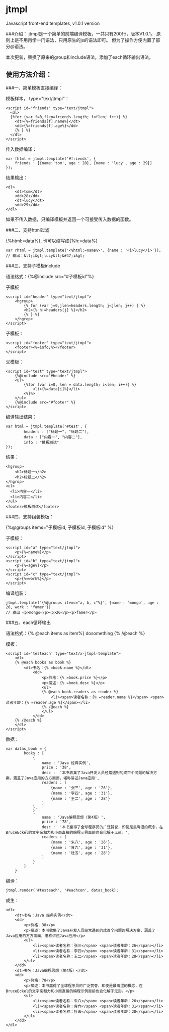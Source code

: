 jtmpl
=====

Javascript front-end templates, v1.0.1 version

###介绍：
jtmpl是一个简单的前端编译模板，一共只有200行，版本V1.0.1。
原则上是不用再学一门语法，只用原生的js的语法即可。
但为了操作方便内置了部分@语法。

本次更新，替换了原来的group和include语法，添加了each循环输出语法。

使用方法介绍：
----

###一、简单模板直接编译：

模板样本， type="text/jtmpl"：

    <script id="friends" type="text/jtmpl">
      <dl>
      {%for (var f=0,flen=friends.length; f<flen; f++){ %}
        <dt>{%=friends[f].name%}</dt>
        <dd>{%=friends[f].age%}</dd>
        {% } %}
      </dl>
    </script>

传入数据编译：

    var fhtml = jtmpl.template('#friends', {
        friends : [{name:'tom', age : 28}, {name : 'lucy', age : 29}]	
    });

结果输出：

    <dl>
        <dt>tom</dt>
        <dd>28</dd>
        <dt>lucy</dt>
        <dd>29</dd>
    </dl>
    
如果不传入数据，只编译模板并返回一个可接受传入数据的函数。

###二、支持html过滤

{%html:=data%}, 也可以缩写成{%h:=data%}

    var rhtml = jtmpl.template('<%html:=name%>', {name : '<i>lucy</i>'});
    // 输出：&lt;i&gt;lucy&lt;&#47;i&gt;


###三、支持子模板include

语法格式：{%@include src="#子模板id"%}

子模板
    
    <script id="header" type="text/jtmpl">
        <hgroup>
            {% for (var j=0,jlen=headers.length; j<jlen; j++) { %}
            <h2>{% h:=headers[j] %}</h2>
            {% } %}
        </hgrop>
    </script>

子模板：

    <script id="footer" type="text/jtmpl">
        <footer><%=info;%></footer>
    </script>
    
父模板：

    <script id="test" type="text/jtmpl">
        {%@include src="#header" %}
    	<ul>
            {%for (var i=0, len = data.length; i<len; i++){ %}
                <li>{%=data[i]%}</li>
            <%}%>
        </ul>
        {%@include src="#footer" %}
    </script>
    
编译输出结果：

    var html = jtmpl.template('#test', {
            headers : ["标题一", "标题二"],
            data : ["内容一", "内容二"],
            info : "模板测试"
    });
    
结果：

    <hgroup>
        <h2>标题一</h2>
        <h2>标题二</h2>
    </hgrop>
    <ul>
      <li>内容一</li>
      <li>内容二</li>
    </ul>
    <footer>模板测试</footer>
    
###四、支持组装模板：

{%@groups items="子模板id, 子模板id, 子模板id" %}  

子模板：

    <script id="a" type="text/jtmpl">
        <p>{%=name%}</p>
    </script>
    <script id="b" type="text/jtmpl">
        <p>{%=age%}</p>
    </script>
    <script id="c" type="text/jtmpl">
        <p>{%=work%}</p>
    </script>
    
编译组装：

    jtmpl.template('{%@groups items="a, b, c"%}', {name : 'mongo', age : 26, work : 'famer'})
    // 输出 <p>mongo</p><p>26</p><p>famer</p>

###五、each循环输出

语法格式：{% @each items as item%} dosomething {% /@each %}

模板：

	<script id='testeach' type="text/x-jtmpl-template">
		<dl>
		{% @each books as book %}
			<dt>书名：{% =book.name %}</dt>
				<dd>
					<p>价格：{% =book.price %}</p>
					<p>描述：{% =book.desc %}</p>
					<ul>
					{% @each book.readers as reader %}
						<li><span>读者名称：{% =reader.name %}</span> <span>读者年龄：{% =reader.age %}</span></li>
					{% /@each %}
					</ul>
				</dd>
		{% /@each %}
		</dl>
	</script>


数据：
	
	var datas_book = {
			books : [
				{
					name : 'Java 经典实例',
					price : '38',
					desc : 	'本书收集了Java开发人员经常遇到的成百个问题的解决方案，涵盖了Java应用的方方面面，堪称讲述Java应用',
					readers : [
						{name : '张三', age : '26'},
						{name : '李四', age : '31'},
						{name : '王二', age : '28'}
					]
				},
				{
					name : 'Java编程思想（第4版）',
					price : '78',
					desc : 	'本书赢得了全球程序员的广泛赞誉，即使是最晦涩的概念，在BruceEckel的文字亲和力和小而直接的编程示例面前也会化解于无形。',
					readers : [
						{name : '朱八', age : '26'},
						{name : '肯六', age : '31'},
						{name : '杜五', age : '28'}
					]
				}
			]	
		}

编译：
	
	jtmpl.render('#testeach', '#eachcon', datas_book);
	
成生：

	<dl>
	    <dt>书名：Java 经典实例</dt>
	    <dd>
	        <p>价格：38</p>
	        <p>描述：本书收集了Java开发人员经常遇到的成百个问题的解决方案，涵盖了Java应用的方方面面，堪称讲述Java应用</p>
	        <ul>
	            <li><span>读者名称：张三</span> <span>读者年龄：26</span></li>
	            <li><span>读者名称：李四</span> <span>读者年龄：31</span></li>
	            <li><span>读者名称：王二</span> <span>读者年龄：28</span></li>
	        </ul>
	    </dd>
	    <dt>书名：Java编程思想（第4版）</dt>
	    <dd>
	        <p>价格：78</p>
	        <p>描述：本书赢得了全球程序员的广泛赞誉，即使是最晦涩的概念，在BruceEckel的文字亲和力和小而直接的编程示例面前也会化解于无形。</p>
	        <ul>
	            <li><span>读者名称：朱八</span> <span>读者年龄：26</span></li>
	            <li><span>读者名称：肯六</span> <span>读者年龄：31</span></li>
	            <li><span>读者名称：杜五</span> <span>读者年龄：28</span></li>
	        </ul>
	    </dd>
	</dl>
